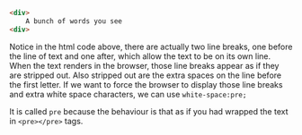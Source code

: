 ```html
<div>
    A bunch of words you see
<div>
```

Notice in the html code above, there are actually
two line breaks, one before the line of text and
one after, which allow the text to be on its own
line.
When the text renders in the browser, those line
breaks appear as if they are stripped out.
Also stripped out are the extra spaces on the line
before the first letter.
If we want to force the browser to display those
line breaks and extra white space characters,
we can use `white-space:pre;`

It is called `pre` because the behaviour is that
as if you had wrapped the text in `<pre></pre>`
tags.
